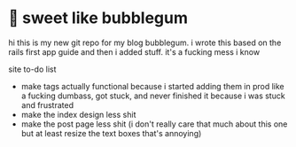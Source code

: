 # 🐬 sweet like bubblegum

hi this is my new git repo for my blog bubblegum. i wrote this based on the rails first app guide and then i added stuff. it's a fucking mess i know

site to-do list
* make tags actually functional because i started adding them in prod like a fucking dumbass, got stuck, and never finished it because i was stuck and frustrated
* make the index design less shit
* make the post page less shit (i don't really care that much about this one but at least resize the text boxes that's annoying)
